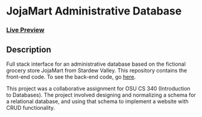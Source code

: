 # JojaMart Administrative Database
### [Live Preview](https://rad-hotteok-a3fcf0.netlify.app/)
## Description
Full stack interface for an administrative database based on the fictional grocery store JojaMart from Stardew Valley.
This repository contains the front-end code. To see the back-end code, go [here](https://github.com/christinamakes/cs340_joja_server).

This project was a collaborative assignment for OSU CS 340 (Introduction to Databases).
The project involved designing and normalizing a schema for a relational database, and using that schema to implement a website with CRUD functionality.


